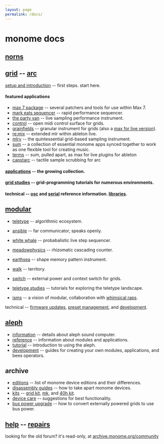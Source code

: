 ```yaml
---
layout: page
permalink: /docs/
---
```


# monome docs

## [norns](/docs/norns)

## [grid](/docs/grid) -- [arc](/docs/arc)

[setup and introduction](/docs/setup) -- first steps. start here.

#### featured applications

* [max 7 package](/docs/app/package) -- several patchers and tools for use within Max 7.
* [mark eats sequencer](http://markeats.com/sequencer) -- rapid performance sequencer.
* [the party van](http://www.rodrigoconstanzo.com/the-party-van) -- live sampling performance instrument.
* [control](https://github.com/benjaminvanesser/control) -- open midi control surface for grids.
* [grainfields](https://github.com/kasperskov/monome_grainfields-v1.0) -- granular instrument for grids (also a [max for live version](https://github.com/kasperskov/monome_grainfields_m4l-v1.0)).
* [re:mix](https://github.com/el-quinto/mix) -- extended mlr within ableton live.
* [mlrv](https://github.com/trentgill/mlrv2/releases/latest) -- the quintessential grid-based sampling instrument.
* [sum](/docs/app/sum) -- a collection of essential monome apps synced together to work as one flexible tool for creating music.
* [terms](/docs/app/terms) -- sum, pulled apart, as max for live plugins for ableton
* [capstarc](https://github.com/mhetrick/capstarc) -- tactile sample scrubbing for arc

#### [applications](/docs/app) -- the growing collection.

#### [grid studies](/docs/grid-studies) -- grid-programming tutorials for numerous environments.

#### technical -- [osc](/docs/osc) and [serial](/docs/serial.txt) reference information. [libraries](/docs/libraries).

## [modular](/docs/modular)

* [teletype](/docs/modular/teletype) -- algorithmic ecosystem.
* [ansible](/docs/modular/ansible) -- far communicator, speaks openly.
* [white whale](/docs/modular/whitewhale) -- probabalistic live step sequencer.
* [meadowphysics](/docs/modular/meadowphysics) -- rhizomatic cascading counter.
* [earthsea](/docs/modular/earthsea) -- shape memory pattern instrument.
* [walk](/docs/modular/walk) -- territory.
* [switch](/docs/modular/switch) -- external power and context switch for grids.

* [teletype studies](/docs/modular/teletype/studies-1) -- tutorials for exploring the teletype landscape.

* [isms](/isms) -- a vision of modular, collaboration with [whimsical raps](http://whimsicalraps.com).

technical -- [firmware updates](/docs/modular/update), [preset management](/docs/modular/preset), and [development](/docs/modular/dev).


## [aleph](/docs/aleph)

* [information](/aleph) -- details about aleph sound computer.
* [reference](/docs/aleph/reference) -- information about modules and applications.
* [tutorial](/docs/aleph/tutorial-0) -- introduction to using the aleph.
* [development](/docs/aleph/dev) -- guides for creating your own modules, applications, and bees operators.

## archive

* [editions](/docs/editions) -- list of monome device editions and their differences.
* [disassembly guides](/docs/disassembly) -- how to take apart monome devices.
* [kits](/docs/kits) -- [grid kit](/docs/grid-kit), [mk](/docs/mk), and [40h kit](/docs/40h-kit).
* [device care](/docs/care) -- suggestions for best functionality.
* [bus power upgrade](/docs/buspowerupgrade) -- how to convert externally powered grids to use bus power.


## [help](/docs/help) -- [repairs](/docs/repairs)

looking for the old forum? it's read-only, at [archive.monome.org/community](http://archive.monome.org/community/index.html)
